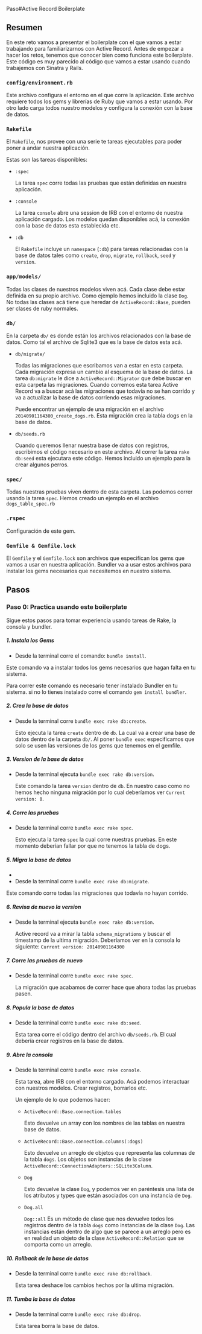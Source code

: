 Paso#Active Record Boilerplate

## Resumen

En este reto vamos a presentar el boilerplate con el que vamos a estar trabajando para familiarizarnos con Active Record. Antes de empezar a hacer los retos, tenemos que conocer bien como funciona este boilerplate. Este código es muy parecido al código que vamos a estar usando cuando trabajemos con Sinatra y Rails.

### `config/environment.rb`

Este archivo configura el entorno en el que corre la aplicación. Este archivo requiere todos los gems y librerías de Ruby que  vamos a estar usando. Por otro lado carga todos nuestro modelos y configura la conexión con la base de datos.  

### `Rakefile`

El `Rakefile`, nos provee con una serie te tareas ejecutables para poder poner a andar nuestra aplicación.

Estas son las tareas disponibles:

- `:spec`

  La tarea `spec` corre todas las pruebas que están definidas en nuestra aplicación.

- `:console`

  La tarea `console` abre una session de IRB con el entorno de nuestra aplicación cargado. Los modelos quedan disponibles acá, la conexión con la base de datos esta establecida etc.

- `:db`

  El `Rakefile` incluye un `namespace` (`:db`) para tareas relacionadas con la base de datos tales como `create`, `drop`, `migrate`, `rollback`, `seed` y `version`.

### `app/models/`

Todas las clases de nuestros modelos viven acá. Cada clase debe estar definida en su propio archivo. Como ejemplo hemos incluido la clase `Dog`. No todas las clases acá tiene que heredar de `ActiveRecord::Base`, pueden ser clases de ruby normales.

### `db/`

En la carpeta `db/` es donde están los archivos relacionados con la base de datos. Como tal el archivo de Sqlite3 que es la base de datos esta acá.

- `db/migrate/`

  Todas las migraciones que escribamos van a estar en esta carpeta. Cada migración expresa un cambio al esquema de la base de datos. La tarea `db:migrate` le dice a `ActiveRecord::Migrator` que debe buscar en esta carpeta las migraciones. Cuando corremos esta tarea Active Record va a buscar acá las migraciones que todavía no se han corrido y va a actualizar la base de datos corriendo esas migraciones.

  Puede encontrar un ejemplo de una migración en el archivo `20140901164300_create_dogs.rb`. Esta migración crea la tabla dogs en la base de datos.

- `db/seeds.rb`

  Cuando queremos llenar nuestra base de datos con registros, escribimos el código necesario en este archivo. Al correr la tarea `rake db:seed` esta ejecutara este código. Hemos incluido un ejemplo para la crear algunos perros.

### `spec/`

Todas nuestras pruebas viven dentro de esta carpeta. Las podemos correr usando la tarea `spec`. Hemos creado un ejemplo en el archivo `dogs_table_spec.rb`

### `.rspec`

Configuración de este gem.

### `Gemfile & Gemfile.lock`

El `Gemfile` y el `Gemfile.lock` son archivos que especifican los gems que vamos a usar en nuestra aplicación. Bundler va a usar estos archivos para instalar los gems necesarios que necesitemos en nuestro sistema.

## Pasos

### Paso 0:  Practica usando este boilerplate

Sigue estos pasos para tomar experiencia usando tareas de Rake, la consola y bundler.

##### 1. Instala los Gems

-  Desde la terminal corre el comando: `bundle install`.

  Este comando va a instalar todos los gems necesarios que hagan falta en tu sistema.

  Para correr este comando es necesario tener instalado Bundler en tu sistema. si no lo tienes instalado corre el comando `gem install bundler`.

##### 2. Crea la base de datos

- Desde la terminal corre `bundle exec rake db:create`.

  Esto ejecuta la tarea `create` dentro de `db`. La cual va a crear una base de datos dentro de la carpeta `db/`. Al poner `bundle exec` especificamos que solo se usen las versiones de los gems que tenemos en el gemfile.

##### 3. Version de la base de datos

- Desde la terminal ejecuta `bundle exec rake db:version`.

  Este comando la tarea `version` dentro de `db`. En nuestro caso como no hemos hecho ninguna migración por lo cual deberíamos ver `Current version: 0`.

##### 4. Corre las pruebas

- Desde la terminal corre `bundle exec rake spec`.

  Esto ejecuta la tarea `spec` la cual corre nuestras pruebas. En este momento deberían fallar por que no tenemos la tabla de dogs.

##### 5. Migra la base de datos

-
-  Desde la terminal corre `bundle exec rake db:migrate`.

  Este comando corre todas las migraciones que todavía no hayan corrido.

##### 6. Revisa de nuevo la version

- Desde la terminal ejecuta `bundle exec rake db:version`.

  Active record va a mirar la tabla `schema_migrations` y buscar el timestamp de la ultima migración. Deberíamos ver en la consola lo siguiente: `Current version: 20140901164300`

##### 7. Corre las pruebas de nuevo

- Desde la terminal corre `bundle exec rake spec`.

  La migración que acabamos de correr hace que ahora todas las pruebas pasen.

##### 8. Popula la base de datos

- Desde la terminal corre `bundle exec rake db:seed`.

  Esta tarea corre el código dentro del archivo `db/seeds.rb`. El cual debería crear registros en la base de datos.

##### 9. Abre la consola

- Desde la terminal corre `bundle exec rake console`.

  Esta tarea, abre IRB con el entorno cargado. Acá podemos interactuar con nuestros modelos. Crear registros, borrarlos etc.

  Un ejemplo de lo que podemos hacer:

  -  `ActiveRecord::Base.connection.tables`

      Esto devuelve un array con los nombres de las tablas en nuestra base de datos.

  -  `ActiveRecord::Base.connection.columns(:dogs)`

      Esto devuelve un arreglo de objetos que representa las columnas de la tabla `dogs`. Los objetos son instancias de la clase `ActiveRecord::ConnectionAdapters::SQLite3Column`.

  -  `Dog`

      Esto devuelve la clase `Dog`, y podemos ver en paréntesis una lista de los atributos y types que están asociados con una instancia de `Dog`.

  - `Dog.all`

      `Dog::all` Es un método de clase que nos devuelve todos los registros dentro de la tabla `dogs` como instancias de la clase `Dog`. Las instancias están dentro de algo que se parece a un arreglo pero es en realidad un objeto de la clase `ActiveRecord::Relation` que se comporta como un arreglo.


##### 10. Rollback de la base de datos

- Desde la terminal corre `bundle exec rake db:rollback`.

  Esta tarea deshace los cambios hechos por la ultima migración.

##### 11. Tumba la base de datos

- Desde la terminal corre  `bundle exec rake db:drop`.

  Esta tarea borra la base de datos.
